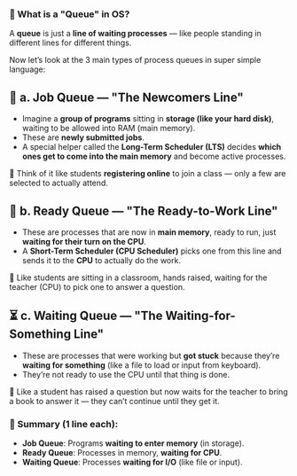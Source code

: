 ### 🔁 What is a "Queue" in OS?

A **queue** is just a **line of waiting processes** — like people standing in different lines for different things.

Now let’s look at the 3 main types of process queues in super simple language:

## 🧳 a. **Job Queue** — "The Newcomers Line"
- Imagine a **group of programs** sitting in **storage (like your hard disk)**, waiting to be allowed into RAM (main memory).
- These are **newly submitted jobs**.
- A special helper called the **Long-Term Scheduler (LTS)** decides **which ones get to come into the main memory** and become active processes.

📌 Think of it like students **registering online** to join a class — only a few are selected to actually attend.

## 🏃 b. **Ready Queue** — "The Ready-to-Work Line"
- These are processes that are now in **main memory**, ready to run, just **waiting for their turn on the CPU**.
- A **Short-Term Scheduler (CPU Scheduler)** picks one from this line and sends it to the **CPU** to actually do the work.

📌 Like students are sitting in a classroom, hands raised, waiting for the teacher (CPU) to pick one to answer a question.

## ⏳ c. **Waiting Queue** — "The Waiting-for-Something Line"
- These are processes that were working but **got stuck** because they’re **waiting for something** (like a file to load or input from keyboard).
- They’re not ready to use the CPU until that thing is done.

📌 Like a student has raised a question but now waits for the teacher to bring a book to answer it — they can’t continue until they get it.

### 🎯 Summary (1 line each):

- **Job Queue**: Programs **waiting to enter memory** (in storage).
- **Ready Queue**: Processes in memory, **waiting for CPU**.
- **Waiting Queue**: Processes **waiting for I/O** (like file or input).